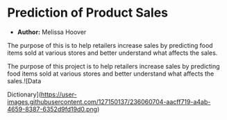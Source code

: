 # **Prediction of Product Sales**
- **Author:** Melissa Hoover

The purpose of this is to help retailers increase sales by predicting food items sold at various stores and better understand what affects the sales.

The purpose of this project is to help retailers increase sales by predicting food items sold at various stores and better understand what affects the sales.![Data 

Dictionary](https://user-images.githubusercontent.com/127150137/236060704-aacff719-a4ab-4659-8387-6352d9fd19d0.png)
